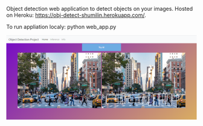 Object detection web application to detect objects on your images.
Hosted on Heroku: https://obj-detect-shumilin.herokuapp.com/.

To run appliation localy: python web_app.py

![preview](preview.PNG)
